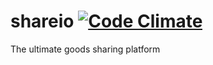 # shareio [![Code Climate](https://codeclimate.com/github/Laucity/shareio/badges/gpa.svg)](https://codeclimate.com/github/Laucity/shareio)
The ultimate goods sharing platform
